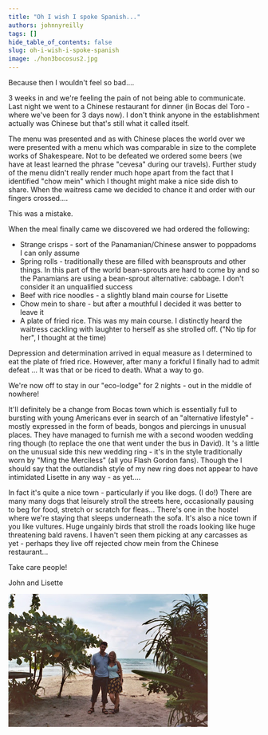 ```yaml
---
title: "Oh I wish I spoke Spanish..."
authors: johnnyreilly
tags: []
hide_table_of_contents: false
slug: oh-i-wish-i-spoke-spanish
image: ./hon3bocosus2.jpg
---
```

Because then I wouldn't feel so bad....

3 weeks in and we're feeling the pain of not being able to communicate. Last night we went to a Chinese restaurant for dinner (in Bocas del Toro - where we've been for 3 days now). I don't think anyone in the establishment actually was Chinese but that's still what it called itself.

The menu was presented and as with Chinese places the world over we were presented with a menu which was comparable in size to the complete works of Shakespeare. Not to be defeated we ordered some beers (we have at least learned the phrase "cevesa" during our travels). Further study of the menu didn't really render much hope apart from the fact that I identified "chow mein" which I thought might make a nice side dish to share. When the waitress came we decided to chance it and order with our fingers crossed....

This was a mistake.

When the meal finally came we discovered we had ordered the following:

- Strange crisps - sort of the Panamanian/Chinese answer to poppadoms I can only assume
- Spring rolls - traditionally these are filled with beansprouts and other things. In this part of the world bean-sprouts are hard to come by and so the Panamians are using a bean-sprout alternative: cabbage. I don't consider it an unqualified success
- Beef with rice noodles - a slightly bland main course for Lisette
- Chow mein to share - but after a mouthful I decided it was better to leave it
- A plate of fried rice. This was my main course. I distinctly heard the waitress cackling with laughter to herself as she strolled off. ("No tip for her", I thought at the time)

<!-- -->

Depression and determination arrived in equal measure as I determined to eat the plate of fried rice. However, after many a forkful I finally had to admit defeat ... It was that or be riced to death. What a way to go.

We're now off to stay in our "eco-lodge" for 2 nights - out in the middle of nowhere!

It'll definitely be a change from Bocas town which is essentially full to bursting with young Americans ever in search of an "alternative lifestyle" - mostly expressed in the form of beads, bongos and piercings in unusual places. They have managed to furnish me with a second wooden wedding ring though (to replace the one that went under the bus in David). It 's a little on the unusual side this new wedding ring - it's in the style traditionally worn by "Ming the Merciless" (all you Flash Gordon fans). Though the I should say that the outlandish style of my new ring does not appear to have intimidated Lisette in any way - as yet....

In fact it's quite a nice town - particularly if you like dogs. (I do!) There are many many dogs that leisurely stroll the streets here, occasionally pausing to beg for food, stretch or scratch for fleas... There's one in the hostel where we're staying that sleeps underneath the sofa. It's also a nice town if you like vultures. Huge ungainly birds that stroll the roads looking like huge threatening bald ravens. I haven't seen them picking at any carcasses as yet - perhaps they live off rejected chow mein from the Chinese restaurant...

Take care people!

John and Lisette

![](hon3bocosus2.jpg)


